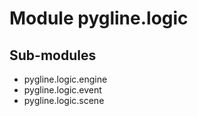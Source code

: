 Module pygline.logic
====================

Sub-modules
-----------
* pygline.logic.engine
* pygline.logic.event
* pygline.logic.scene